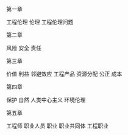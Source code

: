 
第一章 

工程伦理 伦理 工程伦理问题

第二章 

风险 安全 责任

第三章 

价值 利益 邻避效应 工程产品  资源分配  公正 成本

第四章 

保护 自然 人类中心主义 环境伦理

第五章 

工程师  职业人员  职业  职业共同体 工程职业
